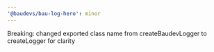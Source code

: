 ```yaml
---
'@baudevs/bau-log-hero': minor
---
```


Breaking: changed exported class name from createBaudevLogger to createLogger for clarity
